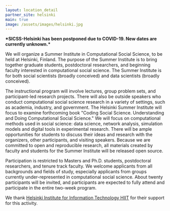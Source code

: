 ```yaml
---
layout: location_detail
partner_site: helsinki
main: true
image: /assets/images/helsinki.jpg
---
```


**\*SICSS-Helsinki has been postponed due to COVID-19. New dates are currently unknown.\***

We will organize a Summer Institute in Computational Social Science, to be held at Helsinki, Finland.
The purpose of the Summer Institute is to bring together graduate students, postdoctoral researchers, and beginning faculty interested in computational social science.
The Summer Institute is for both social scientists (broadly conceived) and data scientists (broadly conceived).

The instructional program will involve lectures, group problem sets, and participant-led research projects.
There will also be outside speakers who conduct computational social science research in a variety of settings, such as academia, industry, and government.
The Helsinki Summer Institute will focus to examine forthcoming book "Coding Social Science. Understanding and Doing Computational Social Science."
We will focus on computational methods used in social science: data science, network analysis, simulation models and digital tools in experimental research.
There will be ample opportunities for students to discuss their ideas and research with the organizers, other participants, and visiting speakers.
Because we are committed to open and reproducible research, all materials created by faculty and students for the Summer Institute will be released open source.

Participation is restricted to Masters and Ph.D. students, postdoctoral researchers, and tenure track faculty.
We welcome applicants from all backgrounds and fields of study, especially applicants from groups currently under-represented in computational social science.
About twenty participants will be invited, and participants are expected to fully attend and participate in the entire two-week program.

We thank [Helsinki Institute for Information Technology HIIT](https://www.hiit.fi/) for their support for this activity.
